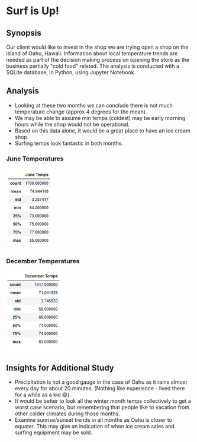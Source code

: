 # Surf is Up!

## Synopsis
Our client would like to invest in the shop we are trying open a shop on the island of Oahu, Hawaii.  Information about local temperature trends are needed as part of the decision making process on opening the store as the business partially "cold food" related.  The analysis is conducted with a SQLite database, in Python, using Jupyter Notebook.

## Analysis
* Looking at these two months we can conclude there is not much temperature change (approx 4 degrees for the mean).
* We may be able to assume min temps (coldest) may be early morning hours while the shop would not be operational.
* Based on this data alone, it would be a great place to have an ice cream shop.
* Surfing temps look fantastic in both months.

### June Temperatures
![jntemp_deliv1](Resources/jntemp_deliv1.PNG) 

### December Temperatures
![dectemp_deliv1](Resources/dectemp_deliv1.PNG)

## Insights for Additional Study
*  Precipitation is not a good gauge in the case of Oahu as it rains almost every day for about 20 minutes. (Nothing like experience - lived there for a while as a kid :smile:).
* It would be better to look all the winter month temps collectively to get a worst case scenario, but remembering that people like to vacation from other colder climates during those months.
* Examine sunrise/sunset trends in all months as Oahu is closer to equater.  This may give an indication of when ice cream sales and surfing equipment may be sold.
